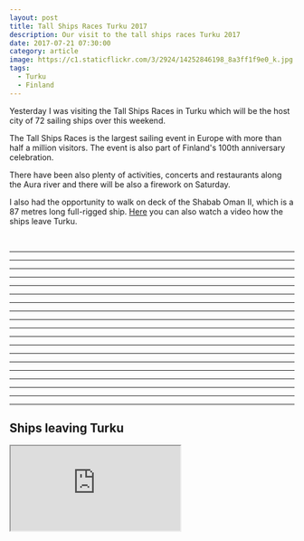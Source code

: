 ```yaml
---
layout: post
title: Tall Ships Races Turku 2017
description: Our visit to the tall ships races Turku 2017
date: 2017-07-21 07:30:00
category: article
image: https://c1.staticflickr.com/3/2924/14252846198_8a3ff1f9e0_k.jpg
tags:
  - Turku
  - Finland
---
```

Yesterday I was visiting the Tall Ships Races in Turku which will be the host city of 72 sailing ships over this weekend.

The Tall Ships Races is the largest sailing event in Europe with more than half a million visitors. The event is also part of Finland's 100th anniversary celebration.

There have been also plenty of activities, concerts and restaurants along the Aura river and there will be also a firework on Saturday.

I also had the opportunity to walk on deck of the Shabab Oman II, which is a 87 metres long full-rigged ship. [Here](#ships-leaving-Turku) you can also watch a video how the ships leave Turku.

<amp-img src="https://farm5.staticflickr.com/4291/36016799526_fea641b06f_k.jpg" layout="responsive" width="2048" height="1368" alt="Tall Ships Races 2017 Turku"></amp-img>

<br>
<!--more-->

<amp-img src="https://farm5.staticflickr.com/4297/35249717973_89d4bd2651_k.jpg" layout="responsive" width="2048" height="1368" alt="Tall Ships Races 2017 Turku"></amp-img>

---

<amp-img src="https://farm5.staticflickr.com/4314/35249724003_ebca247bfd_k.jpg" layout="responsive" width="2048" height="1368" alt="Tall Ships Races 2017 Turku"></amp-img>

---

<amp-img src="https://farm5.staticflickr.com/4291/36016799186_e6a9134065_k.jpg" layout="responsive" width="2048" height="1368" alt="Tall Ships Races 2017 Turku"></amp-img>

---

<amp-img src="https://farm5.staticflickr.com/4316/35249723533_906e810f95_k.jpg" layout="responsive" width="2048" height="1368" alt="Tall Ships Races 2017 Turku"></amp-img>

---

<amp-img src="https://farm5.staticflickr.com/4311/36016798756_c36486540c_k.jpg" layout="responsive" width="2048" height="1368" alt="Tall Ships Races 2017 Turku"></amp-img>

---

<amp-img src="https://farm5.staticflickr.com/4302/36016797796_55e5a51b33_k.jpg" layout="responsive" width="2048" height="1368" alt="Tall Ships Races 2017 Turku"></amp-img>

---

<amp-img src="https://farm5.staticflickr.com/4308/36016797246_f33ae5cdc7_k.jpg" layout="responsive" width="2048" height="1368" alt="Tall Ships Races 2017 Turku"></amp-img>

---

<amp-img src="https://farm5.staticflickr.com/4299/35249721093_be9710c311_k.jpg" layout="responsive" width="2048" height="1368" alt="Tall Ships Races 2017 Turku"></amp-img>

---

<amp-img src="https://farm5.staticflickr.com/4320/36016796596_448b089d1d_k.jpg" layout="responsive" width="2048" height="1368" alt="Tall Ships Races 2017 Turku"></amp-img>

---

<amp-img src="https://farm5.staticflickr.com/4314/35249720033_58e4df340d_k.jpg" layout="responsive" width="2048" height="1368" alt="Tall Ships Races 2017 Turku"></amp-img>

---

<amp-img src="https://farm5.staticflickr.com/4299/35249719483_97c530698e_k.jpg" layout="responsive" width="2048" height="1368" alt="Tall Ships Races 2017 Turku"></amp-img>

---

<amp-img src="https://farm5.staticflickr.com/4301/35249724973_0dad8ac8b4_k.jpg" layout="responsive" width="2048" height="1368" alt="Tall Ships Races 2017 Turku"></amp-img>

---

<amp-img src="https://farm5.staticflickr.com/4291/36016800126_f05b3a795f_k.jpg" layout="responsive" width="2048" height="1368" alt="Tall Ships Races 2017 Turku"></amp-img>

---

<amp-img src="https://farm5.staticflickr.com/4326/35249725733_e0d910a615_k.jpg" layout="responsive" width="2048" height="1368" alt="Tall Ships Races 2017 Turku"></amp-img>

---

<amp-img src="https://farm5.staticflickr.com/4307/35249726473_7336d28c33_k.jpg" layout="responsive" width="2048" height="1368" alt="Tall Ships Races 2017 Turku"></amp-img>

---

<amp-img src="https://farm5.staticflickr.com/4301/36016801116_53935bbdc4_k.jpg" layout="responsive" width="2048" height="1368" alt="Tall Ships Races 2017 Turku"></amp-img>

---

<amp-img src="https://farm5.staticflickr.com/4306/35249727193_ab96e416ae_k.jpg" layout="responsive" width="2048" height="1368" alt="Tall Ships Races 2017 Turku"></amp-img>

---

<amp-img src="https://farm5.staticflickr.com/4317/36016802016_e8bcdd9365_k.jpg" layout="responsive" width="2048" height="1368" alt="Tall Ships Races 2017 Turku"></amp-img>

---

<amp-img src="https://farm5.staticflickr.com/4304/35249728093_999d7ac038_k.jpg" layout="responsive" width="2048" height="1368" alt="Tall Ships Races 2017 Turku"></amp-img>

---
## Ships leaving Turku

<div class="embed-responsive embed-responsive-16by9">
    <iframe class="embed-responsive-item" src="https://www.youtube.com/embed/SRuUvxdM5XA"></iframe>
</div>
